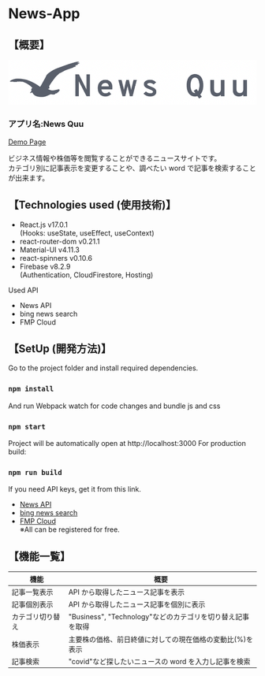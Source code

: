 # News-App

## 【概要】

![Alt text](src/assets/logo-news.png)

### アプリ名:News Quu

[Demo Page](https://news-app-8efb7.web.app/)

ビジネス情報や株価等を閲覧することができるニュースサイトです。\
 カテゴリ別に記事表示を変更することや、調べたい word で記事を検索することが出来ます。

## 【Technologies used (使用技術)】

- React.js v17.0.1\
   (Hooks: useState, useEffect, useContext)
- react-router-dom v0.21.1
- Material-UI v4.11.3
- react-spinners v0.10.6
- Firebase v8.2.9\
  (Authentication, CloudFirestore, Hosting)

Used API

- News API
- bing news search
- FMP Cloud

## 【SetUp (開発方法)】

Go to the project folder and install required dependencies.

### `npm install`

And run Webpack watch for code changes and bundle js and css

### `npm start`

Project will be automatically open at http://localhost:3000
For production build:

### `npm run build`

If you need API keys, get it from this link.

- [News API](https://newsapi.org/)
- [bing news search](https://api.rakuten.net/microsoft-azure-org-microsoft-cognitive-services/api/bing-news-search1/details)
- [FMP Cloud](https://fmpcloud.io/)\
  ※All can be registered for free.

## 【機能一覧】

| 機能             | 概要                                                       |
| ---------------- | ---------------------------------------------------------- |
| 記事一覧表示     | API から取得したニュース記事を表示                         |
| 記事個別表示     | API から取得したニュース記事を個別に表示                   |
| カテゴリ切り替え | "Business", "Technology"などのカテゴリを切り替え記事を取得 |
| 株価表示         | 主要株の価格、前日終値に対しての現在価格の変動比(%)を表示  |
| 記事検索         | "covid"など探したいニュースの word を入力し記事を検索      |
